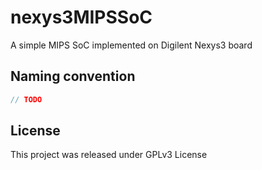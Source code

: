 nexys3MIPSSoC
=============

A simple MIPS SoC implemented on Digilent Nexys3 board

Naming convention
-----
``` cpp
// TODO
```

License
-----
This project was released under GPLv3 License
